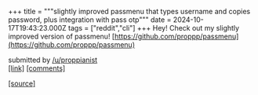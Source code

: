 +++
title = """slightly improved passmenu that types username and copies password, plus integration with pass otp"""
date = 2024-10-17T19:43:23.000Z
tags = ["reddit","cli"]
+++
Hey! Check out my slightly improved version of passmenu! [https://github.com/proppp/passmenu](https://github.com/proppp/passmenu)

submitted by [/u/proppianist](https://www.reddit.com/user/proppianist)  
[\[link\]](https://www.reddit.com/r/commandline/comments/1g5zizi/slightly_improved_passmenu_that_types_username/) [\[comments\]](https://www.reddit.com/r/commandline/comments/1g5zizi/slightly_improved_passmenu_that_types_username/)

[[source]](https://www.reddit.com/r/commandline/comments/1g5zizi/slightly_improved_passmenu_that_types_username/)
